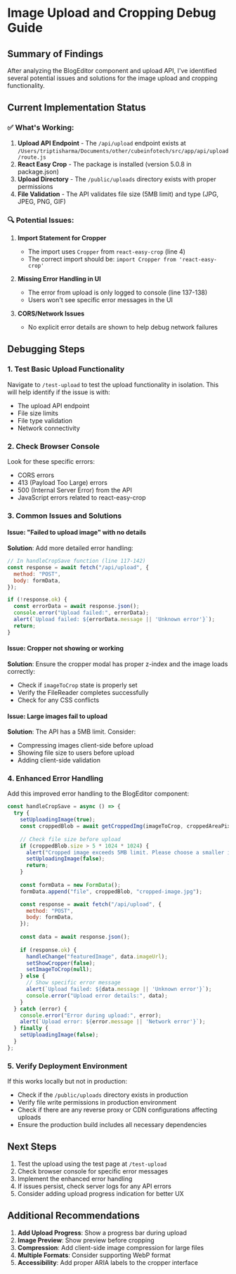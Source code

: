 # Image Upload and Cropping Debug Guide

## Summary of Findings

After analyzing the BlogEditor component and upload API, I've identified several potential issues and solutions for the image upload and cropping functionality.

## Current Implementation Status

### ✅ What's Working:
1. **Upload API Endpoint** - The `/api/upload` endpoint exists at `/Users/triptisharma/Documents/other/cubeinfotech/src/app/api/upload/route.js`
2. **React Easy Crop** - The package is installed (version 5.0.8 in package.json)
3. **Upload Directory** - The `/public/uploads` directory exists with proper permissions
4. **File Validation** - The API validates file size (5MB limit) and type (JPG, JPEG, PNG, GIF)

### 🔍 Potential Issues:

1. **Import Statement for Cropper**
   - The import uses `Cropper` from `react-easy-crop` (line 4)
   - The correct import should be: `import Cropper from 'react-easy-crop'`

2. **Missing Error Handling in UI**
   - The error from upload is only logged to console (line 137-138)
   - Users won't see specific error messages in the UI

3. **CORS/Network Issues**
   - No explicit error details are shown to help debug network failures

## Debugging Steps

### 1. Test Basic Upload Functionality
Navigate to `/test-upload` to test the upload functionality in isolation. This will help identify if the issue is with:
- The upload API endpoint
- File size limits
- File type validation
- Network connectivity

### 2. Check Browser Console
Look for these specific errors:
- CORS errors
- 413 (Payload Too Large) errors
- 500 (Internal Server Error) from the API
- JavaScript errors related to react-easy-crop

### 3. Common Issues and Solutions

#### Issue: "Failed to upload image" with no details
**Solution**: Add more detailed error handling:

```javascript
// In handleCropSave function (line 117-142)
const response = await fetch("/api/upload", {
  method: "POST",
  body: formData,
});

if (!response.ok) {
  const errorData = await response.json();
  console.error("Upload failed:", errorData);
  alert(`Upload failed: ${errorData.message || 'Unknown error'}`);
  return;
}
```

#### Issue: Cropper not showing or working
**Solution**: Ensure the cropper modal has proper z-index and the image loads correctly:
- Check if `imageToCrop` state is properly set
- Verify the FileReader completes successfully
- Check for any CSS conflicts

#### Issue: Large images fail to upload
**Solution**: The API has a 5MB limit. Consider:
- Compressing images client-side before upload
- Showing file size to users before upload
- Adding client-side validation

### 4. Enhanced Error Handling

Add this improved error handling to the BlogEditor component:

```javascript
const handleCropSave = async () => {
  try {
    setUploadingImage(true);
    const croppedBlob = await getCroppedImg(imageToCrop, croppedAreaPixels);
    
    // Check file size before upload
    if (croppedBlob.size > 5 * 1024 * 1024) {
      alert("Cropped image exceeds 5MB limit. Please choose a smaller image.");
      setUploadingImage(false);
      return;
    }
    
    const formData = new FormData();
    formData.append("file", croppedBlob, "cropped-image.jpg");

    const response = await fetch("/api/upload", {
      method: "POST",
      body: formData,
    });
    
    const data = await response.json();
    
    if (response.ok) {
      handleChange("featuredImage", data.imageUrl);
      setShowCropper(false);
      setImageToCrop(null);
    } else {
      // Show specific error message
      alert(`Upload failed: ${data.message || 'Unknown error'}`);
      console.error("Upload error details:", data);
    }
  } catch (error) {
    console.error("Error during upload:", error);
    alert(`Upload error: ${error.message || 'Network error'}`);
  } finally {
    setUploadingImage(false);
  }
};
```

### 5. Verify Deployment Environment

If this works locally but not in production:
- Check if the `/public/uploads` directory exists in production
- Verify file write permissions in production environment
- Check if there are any reverse proxy or CDN configurations affecting uploads
- Ensure the production build includes all necessary dependencies

## Next Steps

1. Test the upload using the test page at `/test-upload`
2. Check browser console for specific error messages
3. Implement the enhanced error handling
4. If issues persist, check server logs for any API errors
5. Consider adding upload progress indication for better UX

## Additional Recommendations

1. **Add Upload Progress**: Show a progress bar during upload
2. **Image Preview**: Show preview before cropping
3. **Compression**: Add client-side image compression for large files
4. **Multiple Formats**: Consider supporting WebP format
5. **Accessibility**: Add proper ARIA labels to the cropper interface